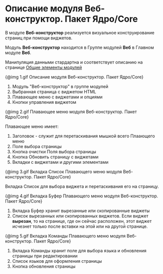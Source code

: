 # Описание модуля Веб-конструктор. Пакет Ядро/Core

В модуле **Веб-конструктор** реализуется визуальное конструирование страниц при помощи виджетов. 

Модуль **Веб-конструктор** находится в Группе модулей **Веб** в Главном модуле **Веб**.

Манипуляция данными стардартна и соответствует описанию на странице 
[Общие элементы модулей](#!/guide/guide_user_modules_common_elements)

{@img 1.gif Описание модуля Веб-конструктор. Пакет Ядро/Core}

1. Модуль "Веб-конструктор" в группе модулей
2. Выбранная страница с виджетом HTML
3. Плавающее меню с виджетами и опциями
4. Кнопки управления виджетом

{@img 2.gif Плавающее меню модуля Веб-конструктор. Пакет Ядро/Core}

Плавающее меню имеет:

1. Заголовок - служит для перетаскивания мышкой всего Плаающего меню
2. Поле выбора страницы
3. Кнопка очистки Поля выбора страницы
4. Кнопка Обновить страницу с виджетами 
5. Вкладки с виджетами и другими элементами

{@img 3.gif Вкладка Список Плавающего меню модуля Веб-конструктор. Пакет Ядро/Core}

Вкладка Список для выбора виджета и перетаскивания его на страницу.

{@img 4.gif Вкладка Буфер Плавающего меню модуля Веб-конструктор. Пакет Ядро/Core}

1. Вкладка Буфер хранит вырезанные или скопированные виджеты
2. Список вырезанных или скопированных виджетов. Если виджет **вырезан**, то на странице, где он сейчас расположен, этот виджет исчезнет только после вставки на этой или 
на другой странице.

{@img 5.gif Вкладка Команды Плавающего меню модуля Веб-конструктор. Пакет Ядро/Core}

1. Вкладка Команды хранит поле для выбора языка и обновления страницы при редактировании
2. Список языков для оформления страницы
3. Кнопка обновления страницы




